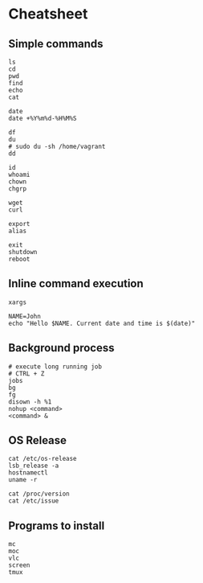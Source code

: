 
# Cheatsheet

## Simple commands

```
ls
cd
pwd
find
echo
cat
```
```
date
date +%Y%m%d-%H%M%S
```
```
df
du
# sudo du -sh /home/vagrant
dd
```
```
id
whoami
chown
chgrp
```
```
wget
curl
```
```
export
alias
```
```
exit
shutdown
reboot
```

## Inline command execution

```
xargs
```

```
NAME=John
echo "Hello $NAME. Current date and time is $(date)"
```

## Background process

```
# execute long running job
# CTRL + Z
jobs
bg
fg
disown -h %1
nohup <command>
<command> &
```

## OS Release

```
cat /etc/os-release
lsb_release -a
hostnamectl
uname -r

cat /proc/version
cat /etc/issue
```

## Programs to install

```
mc
moc
vlc
screen
tmux
```
